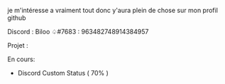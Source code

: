 
je m'intéresse a vraiment tout donc y'aura plein de chose sur mon profil github

Discord : Biloo ♤#7683 : 963482748914384957

 Projet :
 
En cours:

 - Discord Custom Status ( 70% )

